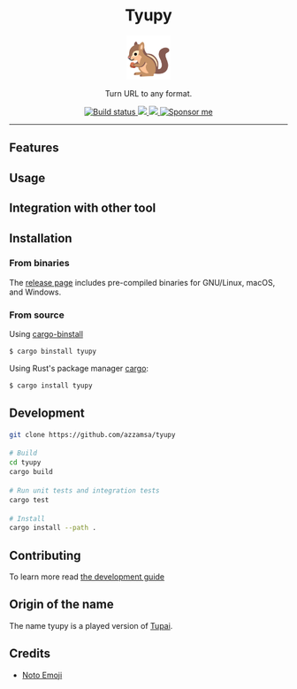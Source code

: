 <div align="center">
  <h1>Tyupy</h1>

<img src='docs/logo.svg' width=80px />

Turn URL to any format.

<a href="https://github.com/azzamsa/tyupy/workflows/ci.yml">
    <img src="https://github.com/azzamsa/tyupy/workflows/ci/badge.svg" alt="Build status" />
  </a>

<a href="https://crates.io/crates/tyupy">
    <img src="https://img.shields.io/crates/v/tyupy.svg">
  </a>

<a href=" https://docs.rs/tyupy/">
    <img src="https://docs.rs/tyupy/badge.svg">
  </a>

<a href="https://azzamsa.com/support/">
    <img alt="Sponsor me" src="https://img.shields.io/badge/Sponsor%20Me-%F0%9F%92%96-ff69b4">
  </a>

<p><p/>

</div>

---

## Features

## Usage

## Integration with other tool

## Installation

### From binaries

The [release page](https://github.com/azzamsa/tyupy/releases) includes
pre-compiled binaries for GNU/Linux, macOS, and Windows.

### From source

Using [cargo-binstall](https://github.com/cargo-bins/cargo-binstall)

```bash
$ cargo binstall tyupy
```

Using Rust's package manager [cargo](https://github.com/rust-lang/cargo):

```bash
$ cargo install tyupy
```

## Development

```bash
git clone https://github.com/azzamsa/tyupy

# Build
cd tyupy
cargo build

# Run unit tests and integration tests
cargo test

# Install
cargo install --path .
```

## Contributing

To learn more read [the development guide](docs/dev/README.md)

## Origin of the name

The name tyupy is a played version of [Tupai](https://id.wikipedia.org/wiki/Tupai).

## Credits

- [Noto Emoji](https://github.com/googlefonts/noto-emoji)
